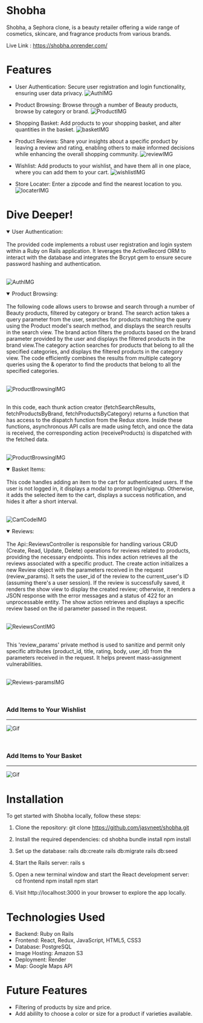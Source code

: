 # Shobha

Shobha, a Sephora clone, is a beauty retailer offering a wide range of cosmetics, skincare, and fragrance products from various brands.

Live Link : https://shobha.onrender.com/

# Features
 - User Authentication: Secure user registration and login functionality, ensuring user data privacy. ![AuthIMG](public/images/Shobha-Signup.png)

 - Product Browsing: Browse through a number of Beauty products, browse by category or brand. ![ProductIMG](public/images/Shobha-Products.png)

 - Shopping Basket: Add products to your shopping basket, and alter quantities in the basket. ![basketIMG](public/images/Shobha-CartItems.png)

 - Product Reviews: Share your insights about a specific product by leaving a review and rating, enabling others to make informed decisions while enhancing the overall shopping community. ![reviewIMG](public/images/Shobha-WriteReview.png)

 - Wishlist: Add products to your wishlist, and have them all in one place, where you can add them to your cart. ![wishlistIMG](public/images/Shobha-Wishlist.png)

 - Store Locater: Enter a zipcode and find the nearest location to you.  ![locaterIMG](public/images/Shobha-Stores.png)

 # Dive Deeper!


<details open>
<summary>User Authentication:</summary>
<br>
The provided code implements a robust user registration and login system within a Ruby on Rails application. It leverages the ActiveRecord ORM to interact with the database and integrates the Bcrypt gem to ensure secure password hashing and authentication.
<br>
<br>

 ![AuthIMG](public/images/Shobha-UserAuth.png)
</details>

<details open>
<summary>Product Browsing:</summary>
<br>
The following code allows users to browse and search through a number of Beauty products, filtered by category or brand. The search action takes a query parameter from the user, searches for products matching the query using the Product model's search method, and displays the search results in the search view. The brand action filters the products based on the brand parameter provided by the user and displays the filtered products in the brand view.The category action searches for products that belong to all the specified categories, and displays the filtered products in the category view. The code efficiently combines the results from multiple category queries using the & operator to find the products that belong to all the specified categories.
<br>
<br>

 ![ProductBrowsingIMG](public/images/Shobha-ProductBrowsing.png)

 <br>
 In this code, each thunk action creator (fetchSearchResults, fetchProductsByBrand, fetchProductsByCategory) returns a function that has access to the dispatch function from the Redux store. Inside these functions, asynchronous API calls are made using fetch, and once the data is received, the corresponding action (receiveProducts) is dispatched with the fetched data.
 <br>
 <br>

  ![ProductBrowsingIMG](public/images/Shobha-ProductThunk.png)
</details>

<details open>
<summary>Basket Items:</summary>
<br>
This code handles adding an item to the cart for authenticated users. If the user is not logged in, it displays a modal to prompt login/signup. Otherwise, it adds the selected item to the cart, displays a success notification, and hides it after a short interval.
<br>
<br>

![CartCodeIMG](public/images/Shobha-AddCartItem.png)


</details>

<details open>
<summary>Reviews:</summary>
<br>
The Api::ReviewsController is responsible for handling various CRUD (Create, Read, Update, Delete) operations for reviews related to products, providing the necessary endpoints.
This index action retrieves all the reviews associated with a specific product. The create action initializes a new Review object with the parameters received in the request (review_params). It sets the user_id of the review to the current_user's ID (assuming there's a user session). If the review is successfully saved, it renders the show view to display the created review; otherwise, it renders a JSON response with the error messages and a status of 422 for an unprocessable entity. The show action retrieves and displays a specific review based on the id parameter passed in the request. 
<br>
<br>

![ReviewsContIMG](public/images/Shobha-reviewsC1.png)

<br>
This 'review_params' private method is used to sanitize and permit only specific attributes (product_id, title, rating, body, user_id) from the parameters received in the request. It helps prevent mass-assignment vulnerabilities.
<br>
<br>

![Reviews-paramsIMG](public/images/Shobha-reviewParams.png)
</details>


<br>

### Add Items to Your Wishlist
***

![Gif](./Shobha-loves-gif.gif)

<br>

### Add Items to Your Basket
***

![Gif](./Shobha-cart-items-gif.gif)


# Installation 

To get started with Shobha locally, follow these steps:

1. Clone the repository: 
git clone https://github.com/jasvneet/shobha.git

2. Install the required dependencies: 
cd shobha bundle install npm install

3. Set up the database:
rails db:create rails db:migrate rails db:seed

4. Start the Rails server:
rails s

5. Open a new terminal window and start the React development server:
cd frontend npm install npm start

6. Visit http://localhost:3000
in your browser to explore the app locally.

 # Technologies Used

 - Backend: Ruby on Rails
 - Frontend: React, Redux, JavaScript, HTML5, CSS3
 - Database: PostgreSQL
 - Image Hosting: Amazon S3
 - Deployment: Render
 - Map: Google Maps API

 # Future Features

 - Filtering of products by size and price. 
 - Add abililty to choose a color or size for a product if varieties available. 